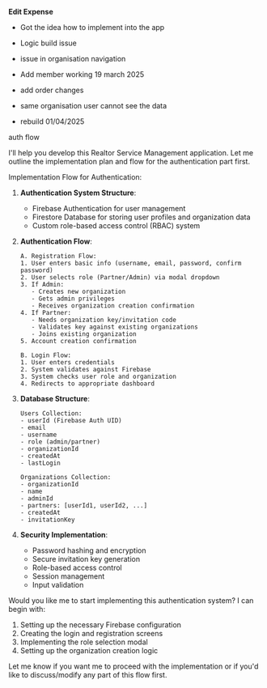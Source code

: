 ﻿**Edit Expense**

- Got the idea how to implement into the app
- Logic build issue
- issue in organisation navigation

- Add member working 19 march 2025

- add order changes

- same organisation user cannot see the data

- rebuild 01/04/2025


auth flow

I'll help you develop this Realtor Service Management application. Let me outline the implementation plan and flow for the authentication part first.

Implementation Flow for Authentication:

1. **Authentication System Structure**:
   - Firebase Authentication for user management
   - Firestore Database for storing user profiles and organization data
   - Custom role-based access control (RBAC) system

2. **Authentication Flow**:
   ```
   A. Registration Flow:
   1. User enters basic info (username, email, password, confirm password)
   2. User selects role (Partner/Admin) via modal dropdown
   3. If Admin:
      - Creates new organization
      - Gets admin privileges
      - Receives organization creation confirmation
   4. If Partner:
      - Needs organization key/invitation code
      - Validates key against existing organizations
      - Joins existing organization
   5. Account creation confirmation

   B. Login Flow:
   1. User enters credentials
   2. System validates against Firebase
   3. System checks user role and organization
   4. Redirects to appropriate dashboard
   ```

3. **Database Structure**:
   ```
   Users Collection:
   - userId (Firebase Auth UID)
   - email
   - username
   - role (admin/partner)
   - organizationId
   - createdAt
   - lastLogin

   Organizations Collection:
   - organizationId
   - name
   - adminId
   - partners: [userId1, userId2, ...]
   - createdAt
   - invitationKey
   ```

4. **Security Implementation**:
   - Password hashing and encryption
   - Secure invitation key generation
   - Role-based access control
   - Session management
   - Input validation

Would you like me to start implementing this authentication system? I can begin with:
1. Setting up the necessary Firebase configuration
2. Creating the login and registration screens
3. Implementing the role selection modal
4. Setting up the organization creation logic

Let me know if you want me to proceed with the implementation or if you'd like to discuss/modify any part of this flow first.

